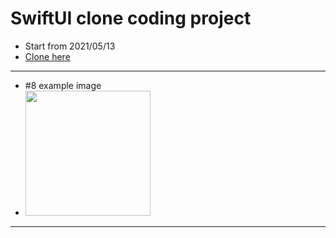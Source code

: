 # SwiftUI clone coding project
 - Start from 2021/05/13
 - [Clone here](https://www.youtube.com/watch?v=LiWtjXLlhYw&amp;list=PLgOlaPUIbynqyJHiTEv7CFaXd8g5jtogT)
 ---
 - #8 example image
 - <img src="https://user-images.githubusercontent.com/83416999/118790339-a243e900-b8d0-11eb-9116-3e32d9619bd5.png" width="200rem">

---
  <img scr="https://user-images.githubusercontent.com/83416999/118991926-207eb900-b9bf-11eb-8cdf-059eb4ff65cd.png" width="200rem">
 <img scr="https://user-images.githubusercontent.com/83416999/118991935-22487c80-b9bf-11eb-84f3-309021057ce3.png" width="200rem">
 <img scr="https://user-images.githubusercontent.com/83416999/118991945-24124000-b9bf-11eb-9e65-06381c1a4444.png" width="200rem">
 <img scr="https://user-images.githubusercontent.com/83416999/118991946-24aad680-b9bf-11eb-90bd-07f90836d647.png" width="200rem">
